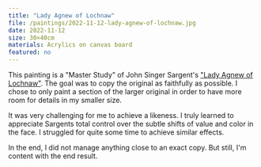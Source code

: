 ```yaml
---
title: "Lady Agnew of Lochnaw"
file: /paintings/2022-11-12-lady-agnew-of-lochnaw.jpg
date: 2022-11-12
size: 30×40cm
materials: Acrylics on canvas board
featured: no
---
```


This painting is a "Master Study" of John Singer Sargent's ["Lady Agnew of Lochnaw"](https://en.wikipedia.org/wiki/Lady_Agnew_of_Lochnaw). The goal was to copy the original as faithfully as possible. I chose to only paint a section of the larger original in order to have more room for details in my smaller size.

It was very challenging for me to achieve a likeness. I truly learned to appreciate Sargents total control over the subtle shifts of value and color in the face. I struggled for quite some time to achieve similar effects.

In the end, I did not manage anything close to an exact copy. But still, I'm content with the end result.
